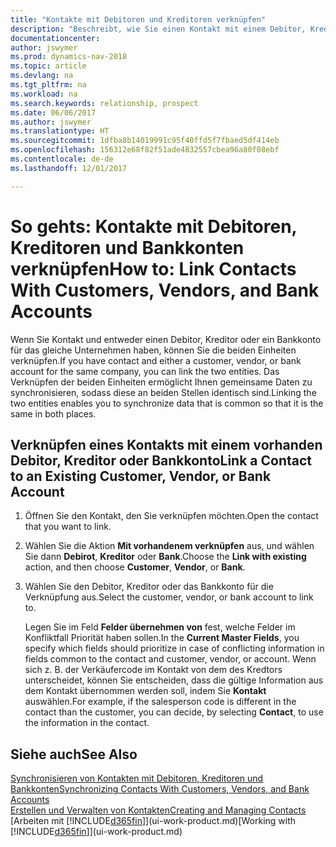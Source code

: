 ```yaml
---
title: "Kontakte mit Debitoren und Kreditoren verknüpfen"
description: "Beschreibt, wie Sie einen Kontakt mit einem Debitor, Kreditor oder einem Bankkonto aus dem gleichen Unternehmen verknüpfen, sodass Sie allgemeine Daten synchronisieren können."
documentationcenter: 
author: jswymer
ms.prod: dynamics-nav-2018
ms.topic: article
ms.devlang: na
ms.tgt_pltfrm: na
ms.workload: na
ms.search.keywords: relationship, prospect
ms.date: 06/06/2017
ms.author: jswymer
ms.translationtype: HT
ms.sourcegitcommit: 1dfba8b14019991c95f40ffd5f7fbaed5df414eb
ms.openlocfilehash: 156312e68f82f51ade4832557cbea96a80f08ebf
ms.contentlocale: de-de
ms.lasthandoff: 12/01/2017

---
```

# <a name="how-to-link-contacts-with-customers-vendors-and-bank-accounts"></a><span data-ttu-id="546b5-103">So gehts: Kontakte mit Debitoren, Kreditoren und Bankkonten verknüpfen</span><span class="sxs-lookup"><span data-stu-id="546b5-103">How to: Link Contacts With Customers, Vendors, and Bank Accounts</span></span>
<span data-ttu-id="546b5-104">Wenn Sie Kontakt und entweder einen Debitor, Kreditor oder ein Bankkonto für das gleiche Unternehmen haben, können Sie die beiden Einheiten verknüpfen.</span><span class="sxs-lookup"><span data-stu-id="546b5-104">If you have contact and either a customer, vendor, or bank account for the same company, you can link the two entities.</span></span> <span data-ttu-id="546b5-105">Das Verknüpfen der beiden Einheiten ermöglicht Ihnen gemeinsame Daten zu synchronisieren, sodass diese an beiden Stellen identisch sind.</span><span class="sxs-lookup"><span data-stu-id="546b5-105">Linking the two entities enables you to synchronize data that is common so that it is the same in both places.</span></span>

## <a name="link-a-contact-to-an-existing-customer-vendor-or-bank-account"></a><span data-ttu-id="546b5-106">Verknüpfen eines Kontakts mit einem vorhanden Debitor, Kreditor oder Bankkonto</span><span class="sxs-lookup"><span data-stu-id="546b5-106">Link a Contact to an Existing Customer, Vendor, or Bank Account</span></span>
1. <span data-ttu-id="546b5-107">Öffnen Sie den Kontakt, den Sie verknüpfen möchten.</span><span class="sxs-lookup"><span data-stu-id="546b5-107">Open the contact that you want to link.</span></span>
2. <span data-ttu-id="546b5-108">Wählen Sie die Aktion **Mit vorhandenem verknüpfen** aus, und wählen Sie dann **Debirot**, **Kreditor** oder **Bank**.</span><span class="sxs-lookup"><span data-stu-id="546b5-108">Choose the **Link with existing** action, and then choose **Customer**, **Vendor**, or **Bank**.</span></span>
3. <span data-ttu-id="546b5-109">Wählen Sie den Debitor, Kreditor oder das Bankkonto für die Verknüpfung aus.</span><span class="sxs-lookup"><span data-stu-id="546b5-109">Select the customer, vendor, or bank account to link to.</span></span>

   <span data-ttu-id="546b5-110">Legen Sie im Feld **Felder übernehmen von** fest, welche Felder im Konfliktfall Priorität haben sollen.</span><span class="sxs-lookup"><span data-stu-id="546b5-110">In the **Current Master Fields**, you specify which fields should prioritize in case of conflicting information in fields common to the contact and customer, vendor, or account.</span></span> <span data-ttu-id="546b5-111">Wenn sich z. B. der Verkäufercode im Kontakt von dem des Kredtors unterscheidet, können Sie entscheiden, dass die gültige Information aus dem Kontakt übernommen werden soll, indem Sie **Kontakt** auswählen.</span><span class="sxs-lookup"><span data-stu-id="546b5-111">For example, if the salesperson code is different in the contact than the customer, you can decide, by selecting **Contact**, to use the information in the contact.</span></span>

## <a name="see-also"></a><span data-ttu-id="546b5-112">Siehe auch</span><span class="sxs-lookup"><span data-stu-id="546b5-112">See Also</span></span>
[<span data-ttu-id="546b5-113">Synchronisieren von Kontakten mit Debitoren, Kreditoren und Bankkonten</span><span class="sxs-lookup"><span data-stu-id="546b5-113">Synchronizing Contacts With Customers, Vendors, and Bank Accounts</span></span>](marketing-synchronize-contacts-customers-vendors-bank-accounts.md)  
[<span data-ttu-id="546b5-114">Erstellen und Verwalten von Kontakten</span><span class="sxs-lookup"><span data-stu-id="546b5-114">Creating and Managing Contacts</span></span>](marketing-contacts.md)  
<span data-ttu-id="546b5-115">[Arbeiten mit [!INCLUDE[d365fin](includes/d365fin_md.md)]](ui-work-product.md)</span><span class="sxs-lookup"><span data-stu-id="546b5-115">[Working with [!INCLUDE[d365fin](includes/d365fin_md.md)]](ui-work-product.md)</span></span>  

